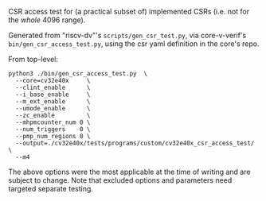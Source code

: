 CSR access test for (a practical subset of) implemented CSRs (i.e. not for the _whole_ 4096 range).

Generated from "riscv-dv"'s `scripts/gen_csr_test.py`, via core-v-verif's
`bin/gen_csr_access_test.py`, using the csr yaml definition in the core's repo.

From top-level:
```
python3 ./bin/gen_csr_access_test.py  \
  --core=cv32e40x     \
  --clint_enable      \
  --i_base_enable     \
  --m_ext_enable      \
  --umode_enable      \
  --zc_enable         \
  --mhpmcounter_num 0 \
  --num_triggers    0 \
  --pmp_num_regions 0 \
  --output=./cv32e40x/tests/programs/custom/cv32e40x_csr_access_test/ \
  --m4
```
The above options were the most applicable at the time of writing and are subject to change.
Note that excluded options and parameters need targeted separate testing.

[comment]: # (TODO:silabs-robin Regen with "--xsecure_enable" etc after iss bugfix and rtl progression)
